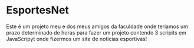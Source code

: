 # EsportesNet

Este é um projeto meu e dos meus amigos da faculdade onde teriamos um prazo determinado de horas para fazer um projeto contendo 3 scripits em JavaScripyt onde fizermos um site de noticias esportivas!
